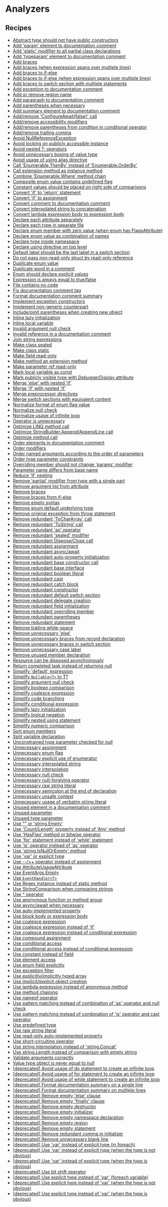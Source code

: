 # Analyzers

## Recipes

* [Abstract type should not have public constructors](./constructordeclarationrcs1160.md)
* [Add 'param' element to documentation comment](./singlelinedocumentationcommenttriviarcs1141.md)
* [Add 'static' modifier to all partial class declarations](./classdeclarationrcs1108.md)
* [Add 'typeparam' element to documentation comment](./singlelinedocumentationcommenttriviarcs1142.md)
* [Add braces](./addbracesrcs1007.md)
* [Add braces (when expression spans over multiple lines)](./addbracesrcs1001.md)
* [Add braces to if-else](./addbracesrcs1126.md)
* [Add braces to if-else (when expression spans over multiple lines)](./addbracestoifelsercs1003.md)
* [Add braces to switch section with multiple statements](./switchsectionrcs1111.md)
* [Add exception to documentation comment](./addexceptiontodocumentationcommentrcs1140.md)
* [Add or remove region name](./endregiondirectivetriviarcs1189.md)
* [Add paragraph to documentation comment](./addparagraphtodocumentationcommentrcs1226.md)
* [Add parentheses when necessary](./addparentheseswhennecessaryrcs1123.md)
* [Add summary element to documentation comment](./documentationcommentrcs1139.md)
* [Add/remove 'ConfigureAwait(false)' call](./awaitexpressionrcs1090.md)
* [Add/remove accessibility modifiers](./memberdeclarationrcs1018.md)
* [Add/remove parentheses from condition in conditional operator](./expressionrcs1051.md)
* [Add/remove trailing comma](./addorremovetrailingcommarcs1260.md)
* [Avoid NullReferenceException](./avoidnullreferenceexceptionrcs1202.md)
* [Avoid locking on publicly accessible instance](./lockstatementrcs1059.md)
* [Avoid nested ?: operators](./conditionalexpressionrcs1238.md)
* [Avoid unnecessary boxing of value type](./avoidboxingofvaluetypercs1198.md)
* [Avoid usage of using alias directive](./usingdirectivercs1056.md)
* [Call 'Enumerable.ThenBy' instead of 'Enumerable.OrderBy'](./invocationexpressionrcs1200.md)
* [Call extension method as instance method](./invocationexpressionrcs1196.md)
* [Combine 'Enumerable.Where' method chain](./invocationexpressionrcs1112.md)
* [Composite enum value contains undefined flag](./compositeenumvaluecontainsundefinedflagrcs1157.md)
* [Constant values should be placed on right side of comparisons](./binaryexpressionrcs1098.md)
* [Convert 'if' to 'return' statement](./ifstatementrcs1073.md)
* [Convert 'if' to assignment](./ifstatementrcs1103.md)
* [Convert comment to documentation comment](./memberdeclarationrcs1181.md)
* [Convert interpolated string to concatenation](./interpolatedstringrcs1217.md)
* [Convert lambda expression body to expression body](./convertlambdaexpressionbodytoexpressionbodyrcs1021.md)
* [Declare each attribute separately](./declareeachattributeseparatelyrcs1052.md)
* [Declare each type in separate file](./extractmembertonewdocumentrcs1060.md)
* [Declare enum member with zero value (when enum has FlagsAttribute)](./declareenummemberwithzerovaluercs1135.md)
* [Declare enum value as combination of names](./enummemberdeclarationrcs1191.md)
* [Declare type inside namespace](./declaretypeinsidenamespacercs1110.md)
* [Declare using directive on top level](./namespacedeclarationrcs1094.md)
* [Default label should be the last label in a switch section](./switchsectionrcs1099.md)
* [Do not pass non-read-only struct by read-only reference](./parameterrcs1242.md)
* [Duplicate enum value](./enummemberdeclarationrcs1234.md)
* [Duplicate word in a comment](./duplicatewordincommentrcs1243.md)
* [Enum should declare explicit values](./enumdeclarationrcs1161.md)
* [Expression is always equal to true/false](./expressionrcs1215.md)
* [File contains no code](./documentrcs1093.md)
* [Fix documentation comment tag](./xmlnodercs1247.md)
* [Format documentation comment summary](./singlelinedocumentationcommenttriviarcs1253.md)
* [Implement exception constructors](./classdeclarationrcs1194.md)
* [Implement non-generic counterpart](./implementnongenericcounterpartrcs1241.md)
* [Include/omit parentheses when creating new object](./addorremoveparentheseswhencreatingnewobjectrcs1050.md)
* [Inline lazy initialization](./statementrcs1180.md)
* [Inline local variable](./localdeclarationstatementrcs1124.md)
* [Invalid argument null check](./invalidargumentnullcheckrcs1256.md)
* [Invalid reference in a documentation comment](./removeelementindocumentationcommentrcs1263.md)
* [Join string expressions](./binaryexpressionrcs1190.md)
* [Make class sealed](./classdeclarationrcs1225.md)
* [Make class static](./classdeclarationrcs1102.md)
* [Make field read-only](./memberdeclarationrcs1169.md)
* [Make method an extension method](./memberdeclarationrcs1224.md)
* [Make parameter ref read-only](./parameterrcs1231.md)
* [Mark local variable as const](./marklocalvariableasconstrcs1118.md)
* [Mark publicly visible type with DebuggerDisplay attribute](./marktypewithdebuggerdisplayattributercs1223.md)
* [Merge 'else' with nested 'if'](./elseclausercs1006.md)
* [Merge 'if' with nested 'if'](./ifstatementrcs1061.md)
* [Merge preprocessor directives](./directivetriviarcs1222.md)
* [Merge switch sections with equivalent content](./switchsectionrcs1136.md)
* [Normalize format of enum flag value](./enummemberdeclarationrcs1254.md)
* [Normalize null check](./normalizenullcheckproviderrcs1248.md)
* [Normalize usage of infinite loop](./normalizeusageofinfinitelooprcs1252.md)
* [Operator is unnecessary](./binaryexpressionrcs1240.md)
* [Optimize LINQ method call](./optimizelinqmethodcallrcs1077.md)
* [Optimize StringBuilder.Append/AppendLine call](./optimizestringbuilderappendcallrcs1197.md)
* [Optimize method call](./optimizemethodcallrcs1235.md)
* [Order elements in documentation comment](./orderelementsindocumentationcommentrcs1232.md)
* [Order modifiers](./memberdeclarationrcs1019.md)
* [Order named arguments according to the order of parameters](./baseargumentlistrcs1205.md)
* [Order type parameter constraints](./ordertypeparameterconstraintsrcs1209.md)
* [Overriding member should not change 'params' modifier](./parameterrcs1193.md)
* [Parameter name differs from base name](./parameternamediffersfrombasercs1168.md)
* [Reduce 'if' nesting](./ifstatementrcs1208.md)
* [Remove 'partial' modifier from type with a single part](./removepartialmodifierfromtypewithsinglepartrcs1043.md)
* [Remove argument list from attribute](./attributeargumentlistrcs1039.md)
* [Remove braces](./removebracesrcs1002.md)
* [Remove braces from if-else](./removebracesfromifelsercs1004.md)
* [Remove empty syntax](./removeemptysyntaxrcs1259.md)
* [Remove enum default underlying type](./removeenumdefaultbasetypercs1042.md)
* [Remove original exception from throw statement](./removeoriginalexceptionrcs1044.md)
* [Remove redundant 'ToCharArray' call](./invocationexpressionrcs1107.md)
* [Remove redundant 'ToString' call](./invocationexpressionrcs1097.md)
* [Remove redundant 'as' operator](./binaryexpressionrcs1145.md)
* [Remove redundant 'sealed' modifier](./memberdeclarationrcs1034.md)
* [Remove redundant Dispose/Close call](./statementrcs1133.md)
* [Remove redundant assignment](./removeredundantassignmentrcs1212.md)
* [Remove redundant async/await](./removeredundantasyncawaitrcs1174.md)
* [Remove redundant auto-property initialization](./propertydeclarationrcs1188.md)
* [Remove redundant base constructor call](./constructordeclarationrcs1071.md)
* [Remove redundant base interface](./basetypercs1182.md)
* [Remove redundant boolean literal](./removeredundantbooleanliteralrcs1033.md)
* [Remove redundant cast](./removeredundantcastrcs1151.md)
* [Remove redundant catch block](./removeredundantcatchblockrcs1265.md)
* [Remove redundant constructor](./constructordeclarationrcs1074.md)
* [Remove redundant default switch section](./switchsectionrcs1070.md)
* [Remove redundant delegate creation](./assignmentexpressionrcs1114.md)
* [Remove redundant field initialization](./variabledeclaratorrcs1129.md)
* [Remove redundant overriding member](./memberdeclarationrcs1132.md)
* [Remove redundant parentheses](./parenthesizedexpressionrcs1032.md)
* [Remove redundant statement](./statementrcs1134.md)
* [Remove trailing white-space](./whitespacetriviarcs1037.md)
* [Remove unnecessary 'else'](./removeunnecessaryelsercs1211.md)
* [Remove unnecessary braces from record declaration](./removeunnecessarybracesrcs1251.md)
* [Remove unnecessary braces in switch section](./blockrcs1031.md)
* [Remove unnecessary case label](./caseswitchlabelrcs1069.md)
* [Remove unused member declaration](./unusedmemberrcs1213.md)
* [Resource can be disposed asynchronously](./disposeresourceasynchronouslyrcs1261.md)
* [Return completed task instead of returning null](./returncompletedtaskinsteadofnullrcs1210.md)
* [Simplify 'default' expression](./defaultexpressionrcs1244.md)
* [Simplify `Nullable<T>` to T?](./simplifynullableoftrcs1020.md)
* [Simplify argument null check](./ifstatementrcs1255.md)
* [Simplify boolean comparison](./simplifybooleancomparisonrcs1049.md)
* [Simplify coalesce expression](./binaryexpressionrcs1143.md)
* [Simplify code branching](./simplifycodebranchingrcs1218.md)
* [Simplify conditional expression](./conditionalexpressionrcs1104.md)
* [Simplify lazy initialization](./blockrcs1171.md)
* [Simplify logical negation](./simplifylogicalnegationrcs1068.md)
* [Simplify nested using statement](./simplifynestedusingstatementrcs1005.md)
* [Simplify numeric comparison](./binaryexpressionrcs1268.md)
* [Sort enum members](./enumdeclarationrcs1154.md)
* [Split variable declaration](./variabledeclarationrcs1081.md)
* [Unconstrained type parameter checked for null](./binaryexpressionrcs1165.md)
* [Unnecessary assignment](./unnecessaryassignmentrcs1179.md)
* [Unnecessary enum flag](./unnecessaryenumflagrcs1258.md)
* [Unnecessary explicit use of enumerator](./unnecessaryexplicituseofenumeratorrcs1230.md)
* [Unnecessary interpolated string](./interpolatedstringrcs1214.md)
* [Unnecessary interpolation](./interpolationrcs1105.md)
* [Unnecessary null check](./binaryexpressionrcs1199.md)
* [Unnecessary null-forgiving operator](./tokenrcs1249.md)
* [Unnecessary raw string literal](./rawstringliteralrcs1262.md)
* [Unnecessary semicolon at the end of declaration](./memberdeclarationrcs1055.md)
* [Unnecessary unsafe context](./unnecessaryunsafecontextrcs1216.md)
* [Unnecessary usage of verbatim string literal](./unnecessaryusageofverbatimstringliteralrcs1192.md)
* [Unused element in a documentation comment](./removeelementindocumentationcommentrcs1228.md)
* [Unused parameter](./unusedparameterrcs1163.md)
* [Unused type parameter](./typeparameterrcs1164.md)
* [Use "" or 'string.Empty'](./useemptystringliteralorstringemptyrcs1078.md)
* [Use 'Count/Length' property instead of 'Any' method](./invocationexpressionrcs1080.md)
* [Use 'HasFlag' method or bitwise operator](./usehasflagmethodorbitwiseoperatorrcs1096.md)
* [Use 'for' statement instead of 'while' statement](./whilestatementrcs1239.md)
* [Use 'is' operator instead of 'as' operator](./useisoperatorinsteadofasoperatorrcs1172.md)
* [Use 'string.IsNullOrEmpty' method](./binaryexpressionrcs1113.md)
* [Use 'var' or explicit type](./usevarorexplicittypercs1264.md)
* [Use --/++ operator instead of assignment](./assignmentexpressionrcs1089.md)
* [Use AttributeUsageAttribute](./classdeclarationrcs1203.md)
* [Use EventArgs.Empty](./objectcreationexpressionrcs1204.md)
* [Use `EventHandler<T>`](./typercs1159.md)
* [Use Regex instance instead of static method](./useregexinstanceinsteadofstaticmethodrcs1186.md)
* [Use StringComparison when comparing strings](./usestringcomparisonrcs1155.md)
* [Use ^ operator](./binaryexpressionrcs1195.md)
* [Use anonymous function or method group](./useanonymousfunctionormethodgrouprcs1207.md)
* [Use async/await when necessary](./useasyncawaitrcs1229.md)
* [Use auto-implemented property](./useautopropertyrcs1085.md)
* [Use block body or expression body](./useblockbodyorexpressionbodyrcs1016.md)
* [Use coalesce expression](./usecoalesceexpressionrcs1128.md)
* [Use coalesce expression instead of 'if'](./ifstatementrcs1173.md)
* [Use coalesce expression instead of conditional expression](./conditionalexpressionrcs1084.md)
* [Use compound assignment](./usecompoundassignmentrcs1058.md)
* [Use conditional access](./useconditionalaccessrcs1146.md)
* [Use conditional access instead of conditional expression](./conditionalexpressionrcs1206.md)
* [Use constant instead of field](./memberdeclarationrcs1187.md)
* [Use element access](./optimizelinqmethodcallrcs1246.md)
* [Use enum field explicitly](./castexpressionrcs1257.md)
* [Use exception filter](./ifstatementrcs1236.md)
* [Use explicitly/implicitly typed array](./useexplicitlyorimplicitlytypedarrayrcs1014.md)
* [Use implicit/explicit object creation](./useimplicitorexplicitobjectcreationrcs1250.md)
* [Use lambda expression instead of anonymous method](./anonymousmethodrcs1048.md)
* [Use method chaining](./statementrcs1201.md)
* [Use nameof operator](./usenameofoperatorrcs1015.md)
* [Use pattern matching instead of combination of 'as' operator and null check](./usepatternmatchinginsteadofasandnullcheckrcs1221.md)
* [Use pattern matching instead of combination of 'is' operator and cast operator](./usepatternmatchinginsteadofisandcastrcs1220.md)
* [Use predefined type](./usepredefinedtypercs1013.md)
* [Use raw string literal](./rawstringliteralrcs1266.md)
* [Use read-only auto-implemented property](./memberdeclarationrcs1170.md)
* [Use short-circuiting operator](./binaryexpressionrcs1233.md)
* [Use string interpolation instead of 'string.Concat'](./invocationexpressionrcs1267.md)
* [Use string.Length instead of comparison with empty string](./binaryexpressionrcs1156.md)
* [Validate arguments correctly](./validateargumentscorrectlyrcs1227.md)
* [Value type object is never equal to null](./binaryexpressionrcs1166.md)
* [[deprecated] Avoid usage of do statement to create an infinite loop](./dostatementrcs1063.md)
* [[deprecated] Avoid usage of for statement to create an infinite loop](./forstatementrcs1064.md)
* [[deprecated] Avoid usage of while statement to create an infinite loop](./whilestatementrcs1065.md)
* [[deprecated] Format documentation summary on a single line](./singlelinedocumentationcommenttriviarcs1100.md)
* [[deprecated] Format documentation summary on multiple lines](./singlelinedocumentationcommenttriviarcs1101.md)
* [[deprecated] Remove empty 'else' clause](./elseclausercs1040.md)
* [[deprecated] Remove empty 'finally' clause](./finallyclausercs1066.md)
* [[deprecated] Remove empty destructor](./destructordeclarationrcs1106.md)
* [[deprecated] Remove empty initializer](./removeemptyinitializerrcs1041.md)
* [[deprecated] Remove empty namespace declaration](./namespacedeclarationrcs1072.md)
* [[deprecated] Remove empty region](./regiondirectivetriviarcs1091.md)
* [[deprecated] Remove empty statement](./emptystatementrcs1038.md)
* [[deprecated] Remove redundant comma in initializer](./initializerrcs1035.md)
* [[deprecated] Remove unnecessary blank line](./whitespacetriviarcs1036.md)
* [[deprecated] Use 'var' instead of explicit type (in foreach)](./usevarinsteadofexplicittypercs1177.md)
* [[deprecated] Use 'var' instead of explicit type (when the type is not obvious)](./usevarinsteadofexplicittypercs1176.md)
* [[deprecated] Use 'var' instead of explicit type (when the type is obvious)](./usevarinsteadofexplicittypercs1010.md)
* [[deprecated] Use bit shift operator](./enumdeclarationrcs1237.md)
* [[deprecated] Use explicit type instead of 'var' (foreach variable)](./useexplicittypeinsteadofvarinforeachrcs1009.md)
* [[deprecated] Use explicit type instead of 'var' (when the type is not obvious)](./useexplicittypeinsteadofvarrcs1008.md)
* [[deprecated] Use explicit type instead of 'var' (when the type is obvious)](./useexplicittypeinsteadofvarrcs1012.md)


